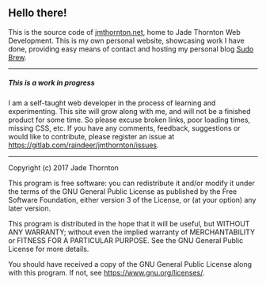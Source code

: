 ## Hello there!

This is the source code of [jmthornton.net](http://jmthornton.net), home to Jade Thornton Web Development. This is my own personal website, showcasing work I have done, providing easy means of contact and hosting my personal blog [Sudo Brew](https://blog.jmthornton.net).

---

##### **This is a work in progress**

I am a self-taught web developer in the process of learning and experimenting. This site will grow along with me, and will not be a finished product for some time. So please excuse broken links, poor loading times, missing CSS, etc. If you have any comments, feedback, suggestions or would like to contribute, please register an issue at <https://gitlab.com/raindeer/jmthornton/issues>.

---

Copyright (c) 2017 Jade Thornton

This program is free software: you can redistribute it and/or modify
it under the terms of the GNU General Public License as published by
the Free Software Foundation, either version 3 of the License, or
(at your option) any later version.

This program is distributed in the hope that it will be useful,
but WITHOUT ANY WARRANTY; without even the implied warranty of
MERCHANTABILITY or FITNESS FOR A PARTICULAR PURPOSE.  See the
GNU General Public License for more details.

You should have received a copy of the GNU General Public License
along with this program.  If not, see <https://www.gnu.org/licenses/>.
